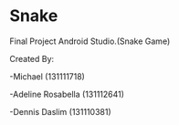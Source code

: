 # Snake
 Final Project Android Studio.(Snake Game)
 
 Created By:
 
 -Michael (131111718)
 
 -Adeline Rosabella (131112641)
 
 -Dennis Daslim (131110381)
 
